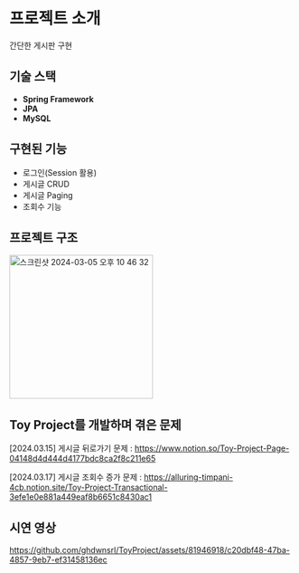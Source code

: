 # 프로젝트 소개

간단한 게시판 구현 

## 기술 스택

- **Spring Framework**
- **JPA**
- **MySQL**

## 구현된 기능

- 로그인(Session 활용)
- 게시글 CRUD 
- 게시글 Paging
- 조회수 기능

## 프로젝트 구조
<img width="254" alt="스크린샷 2024-03-05 오후 10 46 32" src="https://github.com/ghdwnsrl/ToyProject/assets/81946918/253ab4a0-995f-4a26-b929-027fb645d331">

## Toy Project를 개발하며 겪은 문제 
[2024.03.15] 게시글 뒤로가기 문제 : https://www.notion.so/Toy-Project-Page-04148d4d444d4177bdc8ca2f8c211e65

[2024.03.17] 게시글 조회수 증가 문제 : https://alluring-timpani-4cb.notion.site/Toy-Project-Transactional-3efe1e0e881a449eaf8b6651c8430ac1
## 시연 영상 


https://github.com/ghdwnsrl/ToyProject/assets/81946918/c20dbf48-47ba-4857-9eb7-ef31458136ec

